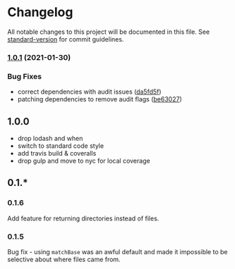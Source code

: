 # Changelog

All notable changes to this project will be documented in this file. See [standard-version](https://github.com/conventional-changelog/standard-version) for commit guidelines.

### [1.0.1](https://github.com/arobson/globulesce/compare/v1.0.0...v1.0.1) (2021-01-30)


### Bug Fixes

* correct dependencies with audit issues ([da5fd5f](https://github.com/arobson/globulesce/commit/da5fd5f55d6daf18faf04fb345559b560a4b2343))
* patching dependencies to remove audit flags ([be63027](https://github.com/arobson/globulesce/commit/be630278c31f34e4265d096696607d832f86d45a))

## 1.0.0

 * drop lodash and when
 * switch to standard code style
 * add travis build & coveralls
 * drop gulp and move to nyc for local coverage

## 0.1.*

### 0.1.6
Add feature for returning directories instead of files.

### 0.1.5
Bug fix - using `matchBase` was an awful default and made it impossible to be selective about where files came from.
